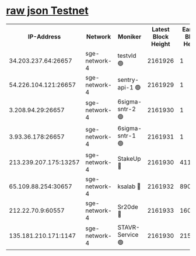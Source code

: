 
[raw json Testnet](https://rpc-check.sget.stavr.tech/sget/rpc-sget-result.json)
=


<table><tr><th>IP-Address</th><th>Network</th><th>Moniker</th><th>Latest Block Height</th><th>Earliest Block Height</th><th>Catching Up</th><th>Tx Index</th><th>Voting Power</th><th>Scan Time</th></tr><tr><td>34.203.237.64:26657</td><td>sge-network-4</td><td>testvld 🟢</td><td>2161926</td><td>1</td><td>False</td><td>on</td><td>0</td><td>2024-03-25T01:25:07.118665786UTC</td></tr><tr><td>54.226.104.121:26657</td><td>sge-network-4</td><td>sentry-api-1 🟢</td><td>2161929</td><td>1</td><td>False</td><td>on</td><td>0</td><td>2024-03-25T01:25:21.986375194UTC</td></tr><tr><td>3.208.94.29:26657</td><td>sge-network-4</td><td>6sigma-sntr-2 🟢</td><td>2161930</td><td>1</td><td>False</td><td>on</td><td>0</td><td>2024-03-25T01:25:29.254186631UTC</td></tr><tr><td>3.93.36.178:26657</td><td>sge-network-4</td><td>6sigma-sntr-1 🟢</td><td>2161931</td><td>1</td><td>False</td><td>on</td><td>0</td><td>2024-03-25T01:25:33.966342348UTC</td></tr><tr><td>213.239.207.175:13257</td><td>sge-network-4</td><td>StakeUp 🔴</td><td>2161930</td><td>411001</td><td>False</td><td>off</td><td>100</td><td>2024-03-25T01:25:28.297732316UTC</td></tr><tr><td>65.109.88.254:30657</td><td>sge-network-4</td><td>ksalab 🔴</td><td>2161932</td><td>890001</td><td>False</td><td>on</td><td>3497</td><td>2024-03-25T01:25:38.368015837UTC</td></tr><tr><td>212.22.70.9:60557</td><td>sge-network-4</td><td>Sr20de 🔴</td><td>2161933</td><td>1608978</td><td>False</td><td>on</td><td>133</td><td>2024-03-25T01:25:40.831736851UTC</td></tr><tr><td>135.181.210.171:1147</td><td>sge-network-4</td><td>STAVR-Service 🟢</td><td>2161930</td><td>2159001</td><td>False</td><td>on</td><td>0</td><td>2024-03-25T01:25:28.613588869UTC</td></tr></table>
